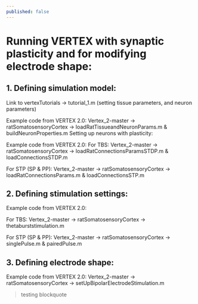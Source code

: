 ```yaml
---
published: false
---
```

# Running VERTEX with synaptic plasticity and for modifying electrode shape:

## 1. Defining simulation model:
Link to vertexTutorials → tutorial_1.m (setting tissue parameters, and neuron parameters)

Example code from VERTEX 2.0:
Vertex_2-master → ratSomatosensoryCortex → loadRatTissueandNeuronParams.m & buildNeuronProperties.m
Setting up neurons with plasticity:

Example code from VERTEX 2.0:
For TBS:
Vertex_2-master → ratSomatosensoryCortex → loadRatConnectionsParamsSTDP.m & loadConnectionsSTDP.m

For STP (SP & PP):
Vertex_2-master → ratSomatosensoryCortex → loadRatConnectionsParams.m & loadConnectionsSTP.m

## 2. Defining stimulation settings:
Example code from VERTEX 2.0:

For TBS:
Vertex_2-master → ratSomatosensoryCortex → thetaburststimulation.m

For STP (SP & PP):
Vertex_2-master → ratSomatosensoryCortex → singlePulse.m & pairedPulse.m

## 3. Defining electrode shape:
Example code from VERTEX 2.0:
Vertex_2-master → ratSomatosensoryCortex → setUpBipolarElectrodeStimulation.m

> testing blockquote

